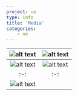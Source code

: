 ```yaml
---
project: ue
type: info
title: 'Media'
categories: 
    - ue
---
```


| ![alt text](/img/screenshots/ue01.png "Early Ingame Screenshot") | ![alt text](/img/screenshots/ue02.png "Early Ingame Screenshot") |
|:-:|:-:|
| ![alt text](/img/screenshots/ue03.png "Early Ingame Screenshot") | ![alt text](/img/screenshots/ue04.png "Early Ingame Screenshot") |
|:-:|:-:|
| ![alt text](/img/screenshots/ue05.png "Early Ingame Screenshot") |  |